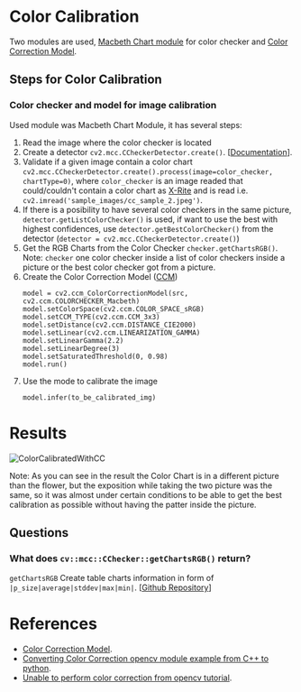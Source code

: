 # Color Calibration

Two modules are used, [Macbeth Chart module](https://docs.opencv.org/4.x/dd/d19/group__mcc.html) for color checker and [Color Correction Model](https://docs.opencv.org/4.x/de/df4/group__color__correction.html).

## Steps for Color Calibration

### Color checker and model for image calibration

Used module was Macbeth Chart Module, it has several steps:

1. Read the image where the color checker is located
2. Create a detector `cv2.mcc.CCheckerDetector.create()`. [[Documentation](https://docs.opencv.org/4.x/d9/d53/classcv_1_1mcc_1_1CCheckerDetector.html)].
3. Validate if a given image contain a color chart `cv2.mcc.CCheckerDetector.create().process(image=color_checker, chartType=0)`, where `color_checker` is an image readed that could/couldn't contain a color chart as [X-Rite](https://www.xrite.com/categories/calibration-profiling/colorchecker-classic) and is read i.e. `cv2.imread('sample_images/cc_sample_2.jpeg')`.
4. If there is a posibility to have several color checkers in the same picture, `detector.getListColorChecker()` is used, if want to use the best with highest confidences, use `detector.getBestColorChecker()` from the detector (`detector = cv2.mcc.CCheckerDetector.create()`)
5. Get the RGB Charts from the Color Checker `checker.getChartsRGB()`. Note: `checker` one color checker inside a list of color checkers inside a picture or the best color checker got from a picture.
6. Create the Color Correction Model ([CCM](https://docs.opencv.org/4.x/de/df4/group__color__correction.html))
   ```
   model = cv2.ccm_ColorCorrectionModel(src, cv2.ccm.COLORCHECKER_Macbeth)
   model.setColorSpace(cv2.ccm.COLOR_SPACE_sRGB)
   model.setCCM_TYPE(cv2.ccm.CCM_3x3)
   model.setDistance(cv2.ccm.DISTANCE_CIE2000)
   model.setLinear(cv2.ccm.LINEARIZATION_GAMMA)
   model.setLinearGamma(2.2)
   model.setLinearDegree(3)
   model.setSaturatedThreshold(0, 0.98)
   model.run()
   ```
8. Use the mode to calibrate the image
   ```
   model.infer(to_be_calibrated_img)
   ```

# Results

![ColorCalibratedWithCC](https://github.com/user-attachments/assets/8ac9ceb8-155e-457c-91a2-8032ba693c50)

Note: As you can see in the result the Color Chart is in a different picture than the flower, but the exposition while taking the two picture was the same, so it was almost under certain conditions to be able to get the best calibration as possible without having the patter inside the picture.

## Questions

### What does `cv::mcc::CChecker::getChartsRGB()` return?

`getChartsRGB` Create table charts information in form of `|p_size|average|stddev|max|min|`. [[Github Repository](https://github.com/opencv/opencv_contrib/blob/4.8.0/modules/mcc/src/checker_detector.cpp#L1237)]



# References
* [Color Correction Model](https://docs.opencv.org/4.x/d1/dc1/tutorial_ccm_color_correction_model.html).
* [Converting Color Correction opencv module example from C++ to python](https://stackoverflow.com/questions/66302777/converting-color-correction-opencv-module-example-from-c-to-python).
* [Unable to perform color correction from opencv tutorial](https://forum.opencv.org/t/unable-to-perform-color-correction-from-opencv-tutorial/2141).
